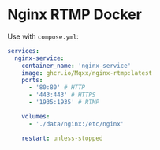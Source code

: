 # Nginx RTMP Docker

Use with `compose.yml`:
```yml
services:
  nginx-service:
    container_name: 'nginx-service'
    image: ghcr.io/Mqxx/nginx-rtmp:latest
    ports:
      - '80:80' # HTTP
      - '443:443' # HTTPS
      - '1935:1935' # RTMP

    volumes:
      - './data/nginx:/etc/nginx'

    restart: unless-stopped
```
